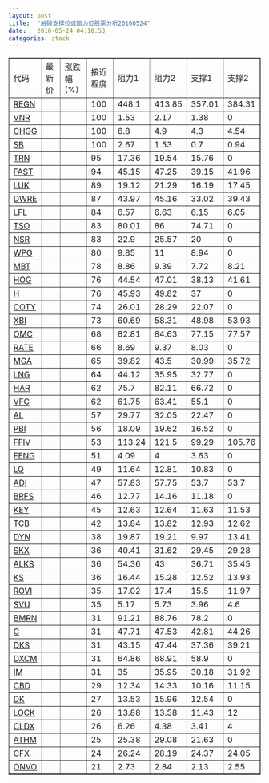 ```yaml
---
layout: post
title:  "触碰支撑位或阻力位股票分析20160524"
date:   2016-05-24 04:18:53
categories: stock
---
```

<script type="text/javascript">
var stockList = []
stockList.push('gb_regn');
stockList.push('gb_vnr');
stockList.push('gb_chgg');
stockList.push('gb_sb');
stockList.push('gb_trn');
stockList.push('gb_fast');
stockList.push('gb_luk');
stockList.push('gb_dwre');
stockList.push('gb_lfl');
stockList.push('gb_tso');
stockList.push('gb_nsr');
stockList.push('gb_wpg');
stockList.push('gb_mbt');
stockList.push('gb_hog');
stockList.push('gb_h');
stockList.push('gb_coty');
stockList.push('gb_xbi');
stockList.push('gb_omc');
stockList.push('gb_rate');
stockList.push('gb_mga');
stockList.push('gb_lng');
stockList.push('gb_har');
stockList.push('gb_vfc');
stockList.push('gb_al');
stockList.push('gb_pbi');
stockList.push('gb_ffiv');
stockList.push('gb_feng');
stockList.push('gb_lq');
stockList.push('gb_adi');
stockList.push('gb_brfs');
stockList.push('gb_key');
stockList.push('gb_tcb');
stockList.push('gb_dyn');
stockList.push('gb_skx');
stockList.push('gb_alks');
stockList.push('gb_ks');
stockList.push('gb_rovi');
stockList.push('gb_svu');
stockList.push('gb_bmrn');
stockList.push('gb_c');
stockList.push('gb_dks');
stockList.push('gb_dxcm');
stockList.push('gb_im');
stockList.push('gb_cbd');
stockList.push('gb_dk');
stockList.push('gb_lock');
stockList.push('gb_cldx');
stockList.push('gb_athm');
stockList.push('gb_cfx');
stockList.push('gb_onvo');
</script>
<table border="1">
 <tr>
 <td>代码</td>
 <td>最新价</td>
 <td>涨跌幅(%)</td>
 <td>接近程度</td>
 <td>阻力1</td>
 <td>阻力2</td>
 <td>支撑1</td>
 <td>支撑2</td>
</tr>
  <tr id="regn" class="green">
  <td><a href="http://stock.finance.sina.com.cn/usstock/quotes/REGN.html" target="_blank">REGN</a></td><td></td><td></td><td>100</td><td>448.1</td><td>413.85</td><td>357.01</td><td>384.31</td></tr>
  <tr id="vnr" class="red">
  <td><a href="http://stock.finance.sina.com.cn/usstock/quotes/VNR.html" target="_blank">VNR</a></td><td></td><td></td><td>100</td><td>1.53</td><td>2.17</td><td>1.38</td><td>0</td></tr>
  <tr id="chgg" class="green">
  <td><a href="http://stock.finance.sina.com.cn/usstock/quotes/CHGG.html" target="_blank">CHGG</a></td><td></td><td></td><td>100</td><td>6.8</td><td>4.9</td><td>4.3</td><td>4.54</td></tr>
  <tr id="sb" class="green">
  <td><a href="http://stock.finance.sina.com.cn/usstock/quotes/SB.html" target="_blank">SB</a></td><td></td><td></td><td>100</td><td>2.67</td><td>1.53</td><td>0.7</td><td>0.94</td></tr>
  <tr id="trn" class="red">
  <td><a href="http://stock.finance.sina.com.cn/usstock/quotes/TRN.html" target="_blank">TRN</a></td><td></td><td></td><td>95</td><td>17.36</td><td>19.54</td><td>15.76</td><td>0</td></tr>
  <tr id="fast" class="red">
  <td><a href="http://stock.finance.sina.com.cn/usstock/quotes/FAST.html" target="_blank">FAST</a></td><td></td><td></td><td>94</td><td>45.15</td><td>47.25</td><td>39.15</td><td>41.96</td></tr>
  <tr id="luk" class="green">
  <td><a href="http://stock.finance.sina.com.cn/usstock/quotes/LUK.html" target="_blank">LUK</a></td><td></td><td></td><td>89</td><td>19.12</td><td>21.29</td><td>16.19</td><td>17.45</td></tr>
  <tr id="dwre" class="red">
  <td><a href="http://stock.finance.sina.com.cn/usstock/quotes/DWRE.html" target="_blank">DWRE</a></td><td></td><td></td><td>87</td><td>43.97</td><td>45.16</td><td>33.02</td><td>39.43</td></tr>
  <tr id="lfl" class="green">
  <td><a href="http://stock.finance.sina.com.cn/usstock/quotes/LFL.html" target="_blank">LFL</a></td><td></td><td></td><td>84</td><td>6.57</td><td>6.63</td><td>6.15</td><td>6.05</td></tr>
  <tr id="tso" class="red">
  <td><a href="http://stock.finance.sina.com.cn/usstock/quotes/TSO.html" target="_blank">TSO</a></td><td></td><td></td><td>83</td><td>80.01</td><td>86</td><td>74.71</td><td>0</td></tr>
  <tr id="nsr" class="red">
  <td><a href="http://stock.finance.sina.com.cn/usstock/quotes/NSR.html" target="_blank">NSR</a></td><td></td><td></td><td>83</td><td>22.9</td><td>25.57</td><td>20</td><td>0</td></tr>
  <tr id="wpg" class="red">
  <td><a href="http://stock.finance.sina.com.cn/usstock/quotes/WPG.html" target="_blank">WPG</a></td><td></td><td></td><td>80</td><td>9.85</td><td>11</td><td>8.94</td><td>0</td></tr>
  <tr id="mbt" class="red">
  <td><a href="http://stock.finance.sina.com.cn/usstock/quotes/MBT.html" target="_blank">MBT</a></td><td></td><td></td><td>78</td><td>8.86</td><td>9.39</td><td>7.72</td><td>8.21</td></tr>
  <tr id="hog" class="red">
  <td><a href="http://stock.finance.sina.com.cn/usstock/quotes/HOG.html" target="_blank">HOG</a></td><td></td><td></td><td>76</td><td>44.54</td><td>47.01</td><td>38.13</td><td>41.61</td></tr>
  <tr id="h" class="red">
  <td><a href="http://stock.finance.sina.com.cn/usstock/quotes/H.html" target="_blank">H</a></td><td></td><td></td><td>76</td><td>45.93</td><td>49.82</td><td>37</td><td>0</td></tr>
  <tr id="coty" class="red">
  <td><a href="http://stock.finance.sina.com.cn/usstock/quotes/COTY.html" target="_blank">COTY</a></td><td></td><td></td><td>74</td><td>26.01</td><td>28.29</td><td>22.07</td><td>0</td></tr>
  <tr id="xbi" class="green">
  <td><a href="http://stock.finance.sina.com.cn/usstock/quotes/XBI.html" target="_blank">XBI</a></td><td></td><td></td><td>73</td><td>60.69</td><td>58.31</td><td>48.98</td><td>53.93</td></tr>
  <tr id="omc" class="red">
  <td><a href="http://stock.finance.sina.com.cn/usstock/quotes/OMC.html" target="_blank">OMC</a></td><td></td><td></td><td>68</td><td>82.81</td><td>84.63</td><td>77.15</td><td>77.57</td></tr>
  <tr id="rate" class="red">
  <td><a href="http://stock.finance.sina.com.cn/usstock/quotes/RATE.html" target="_blank">RATE</a></td><td></td><td></td><td>66</td><td>8.69</td><td>9.37</td><td>8.03</td><td>0</td></tr>
  <tr id="mga" class="red">
  <td><a href="http://stock.finance.sina.com.cn/usstock/quotes/MGA.html" target="_blank">MGA</a></td><td></td><td></td><td>65</td><td>39.82</td><td>43.5</td><td>30.99</td><td>35.72</td></tr>
  <tr id="lng" class="green">
  <td><a href="http://stock.finance.sina.com.cn/usstock/quotes/LNG.html" target="_blank">LNG</a></td><td></td><td></td><td>64</td><td>44.12</td><td>35.95</td><td>32.77</td><td>0</td></tr>
  <tr id="har" class="red">
  <td><a href="http://stock.finance.sina.com.cn/usstock/quotes/HAR.html" target="_blank">HAR</a></td><td></td><td></td><td>62</td><td>75.7</td><td>82.11</td><td>66.72</td><td>0</td></tr>
  <tr id="vfc" class="red">
  <td><a href="http://stock.finance.sina.com.cn/usstock/quotes/VFC.html" target="_blank">VFC</a></td><td></td><td></td><td>62</td><td>61.75</td><td>63.41</td><td>55.1</td><td>0</td></tr>
  <tr id="al" class="red">
  <td><a href="http://stock.finance.sina.com.cn/usstock/quotes/AL.html" target="_blank">AL</a></td><td></td><td></td><td>57</td><td>29.77</td><td>32.05</td><td>22.47</td><td>0</td></tr>
  <tr id="pbi" class="red">
  <td><a href="http://stock.finance.sina.com.cn/usstock/quotes/PBI.html" target="_blank">PBI</a></td><td></td><td></td><td>56</td><td>18.09</td><td>19.62</td><td>16.52</td><td>0</td></tr>
  <tr id="ffiv" class="green">
  <td><a href="http://stock.finance.sina.com.cn/usstock/quotes/FFIV.html" target="_blank">FFIV</a></td><td></td><td></td><td>53</td><td>113.24</td><td>121.5</td><td>99.29</td><td>105.76</td></tr>
  <tr id="feng" class="red">
  <td><a href="http://stock.finance.sina.com.cn/usstock/quotes/FENG.html" target="_blank">FENG</a></td><td></td><td></td><td>51</td><td>4.09</td><td>4</td><td>3.63</td><td>0</td></tr>
  <tr id="lq" class="red">
  <td><a href="http://stock.finance.sina.com.cn/usstock/quotes/LQ.html" target="_blank">LQ</a></td><td></td><td></td><td>49</td><td>11.64</td><td>12.81</td><td>10.83</td><td>0</td></tr>
  <tr id="adi" class="red">
  <td><a href="http://stock.finance.sina.com.cn/usstock/quotes/ADI.html" target="_blank">ADI</a></td><td></td><td></td><td>47</td><td>57.83</td><td>57.75</td><td>53.7</td><td>53.7</td></tr>
  <tr id="brfs" class="red">
  <td><a href="http://stock.finance.sina.com.cn/usstock/quotes/BRFS.html" target="_blank">BRFS</a></td><td></td><td></td><td>46</td><td>12.77</td><td>14.16</td><td>11.18</td><td>0</td></tr>
  <tr id="key" class="red">
  <td><a href="http://stock.finance.sina.com.cn/usstock/quotes/KEY.html" target="_blank">KEY</a></td><td></td><td></td><td>45</td><td>12.63</td><td>12.64</td><td>11.63</td><td>11.53</td></tr>
  <tr id="tcb" class="red">
  <td><a href="http://stock.finance.sina.com.cn/usstock/quotes/TCB.html" target="_blank">TCB</a></td><td></td><td></td><td>42</td><td>13.84</td><td>13.82</td><td>12.93</td><td>12.62</td></tr>
  <tr id="dyn" class="red">
  <td><a href="http://stock.finance.sina.com.cn/usstock/quotes/DYN.html" target="_blank">DYN</a></td><td></td><td></td><td>38</td><td>19.87</td><td>19.21</td><td>9.97</td><td>13.41</td></tr>
  <tr id="skx" class="green">
  <td><a href="http://stock.finance.sina.com.cn/usstock/quotes/SKX.html" target="_blank">SKX</a></td><td></td><td></td><td>36</td><td>40.41</td><td>31.62</td><td>29.45</td><td>29.28</td></tr>
  <tr id="alks" class="red">
  <td><a href="http://stock.finance.sina.com.cn/usstock/quotes/ALKS.html" target="_blank">ALKS</a></td><td></td><td></td><td>36</td><td>54.36</td><td>43</td><td>36.71</td><td>35.45</td></tr>
  <tr id="ks" class="green">
  <td><a href="http://stock.finance.sina.com.cn/usstock/quotes/KS.html" target="_blank">KS</a></td><td></td><td></td><td>36</td><td>16.44</td><td>15.28</td><td>12.52</td><td>13.93</td></tr>
  <tr id="rovi" class="red">
  <td><a href="http://stock.finance.sina.com.cn/usstock/quotes/ROVI.html" target="_blank">ROVI</a></td><td></td><td></td><td>35</td><td>17.02</td><td>17.4</td><td>15.5</td><td>11.97</td></tr>
  <tr id="svu" class="green">
  <td><a href="http://stock.finance.sina.com.cn/usstock/quotes/SVU.html" target="_blank">SVU</a></td><td></td><td></td><td>35</td><td>5.17</td><td>5.73</td><td>3.96</td><td>4.6</td></tr>
  <tr id="bmrn" class="red">
  <td><a href="http://stock.finance.sina.com.cn/usstock/quotes/BMRN.html" target="_blank">BMRN</a></td><td></td><td></td><td>31</td><td>91.21</td><td>88.76</td><td>78.2</td><td>0</td></tr>
  <tr id="c" class="green">
  <td><a href="http://stock.finance.sina.com.cn/usstock/quotes/C.html" target="_blank">C</a></td><td></td><td></td><td>31</td><td>47.71</td><td>47.53</td><td>42.81</td><td>44.26</td></tr>
  <tr id="dks" class="red">
  <td><a href="http://stock.finance.sina.com.cn/usstock/quotes/DKS.html" target="_blank">DKS</a></td><td></td><td></td><td>31</td><td>43.15</td><td>47.44</td><td>37.36</td><td>39.21</td></tr>
  <tr id="dxcm" class="red">
  <td><a href="http://stock.finance.sina.com.cn/usstock/quotes/DXCM.html" target="_blank">DXCM</a></td><td></td><td></td><td>31</td><td>64.86</td><td>68.91</td><td>58.9</td><td>0</td></tr>
  <tr id="im" class="red">
  <td><a href="http://stock.finance.sina.com.cn/usstock/quotes/IM.html" target="_blank">IM</a></td><td></td><td></td><td>31</td><td>35</td><td>35.95</td><td>30.18</td><td>31.92</td></tr>
  <tr id="cbd" class="green">
  <td><a href="http://stock.finance.sina.com.cn/usstock/quotes/CBD.html" target="_blank">CBD</a></td><td></td><td></td><td>29</td><td>12.34</td><td>14.33</td><td>10.16</td><td>11.15</td></tr>
  <tr id="dk" class="red">
  <td><a href="http://stock.finance.sina.com.cn/usstock/quotes/DK.html" target="_blank">DK</a></td><td></td><td></td><td>27</td><td>13.53</td><td>15.96</td><td>12.54</td><td>0</td></tr>
  <tr id="lock" class="green">
  <td><a href="http://stock.finance.sina.com.cn/usstock/quotes/LOCK.html" target="_blank">LOCK</a></td><td></td><td></td><td>26</td><td>13.88</td><td>13.58</td><td>11.43</td><td>12</td></tr>
  <tr id="cldx" class="green">
  <td><a href="http://stock.finance.sina.com.cn/usstock/quotes/CLDX.html" target="_blank">CLDX</a></td><td></td><td></td><td>26</td><td>6.26</td><td>4.38</td><td>3.41</td><td>4</td></tr>
  <tr id="athm" class="red">
  <td><a href="http://stock.finance.sina.com.cn/usstock/quotes/ATHM.html" target="_blank">ATHM</a></td><td></td><td></td><td>25</td><td>25.38</td><td>29.08</td><td>21.63</td><td>0</td></tr>
  <tr id="cfx" class="red">
  <td><a href="http://stock.finance.sina.com.cn/usstock/quotes/CFX.html" target="_blank">CFX</a></td><td></td><td></td><td>24</td><td>26.24</td><td>28.19</td><td>24.37</td><td>24.05</td></tr>
  <tr id="onvo" class="green">
  <td><a href="http://stock.finance.sina.com.cn/usstock/quotes/ONVO.html" target="_blank">ONVO</a></td><td></td><td></td><td>21</td><td>2.73</td><td>2.84</td><td>2.13</td><td>2.55</td></tr>
</table>
